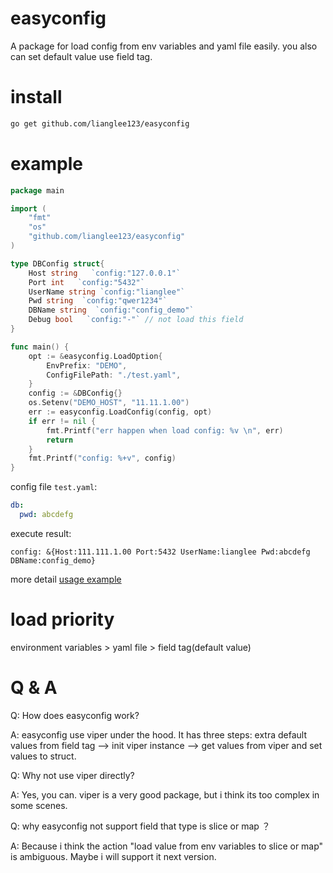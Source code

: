 # easyconfig
A package for load config from env variables and yaml file easily. 
you also can set default value use field tag.
# install
```bash
go get github.com/lianglee123/easyconfig
```

# example
```go
package main

import (
    "fmt"
    "os"
    "github.com/lianglee123/easyconfig"
)

type DBConfig struct{
	Host string   `config:"127.0.0.1"`
	Port int   `config:"5432"`
	UserName string `config:"lianglee"`
	Pwd string  `config:"qwer1234"`
	DBName string  `config:"config_demo"`
	Debug bool   `config:"-"` // not load this field
}

func main() {
	opt := &easyconfig.LoadOption{
		EnvPrefix: "DEMO",
		ConfigFilePath: "./test.yaml",
	}
	config := &DBConfig{}
	os.Setenv("DEMO_HOST", "11.11.1.00")
	err := easyconfig.LoadConfig(config, opt)
	if err != nil {
		fmt.Printf("err happen when load config: %v \n", err)
		return
	}
	fmt.Printf("config: %+v", config)
}
```
config file `test.yaml`:
```yaml
db:
  pwd: abcdefg
```

execute result:
```
config: &{Host:111.111.1.00 Port:5432 UserName:lianglee Pwd:abcdefg DBName:config_demo}
```
more detail [usage example](https://github.com/lianglee123/easyconfig_example/blob/master/main.go)  
# load priority
environment variables > yaml file > field tag(default value)

# Q & A
Q: How does easyconfig work?

A: easyconfig use viper under the hood. It has three steps: extra default values from field tag --> 
init viper instance --> get values from viper and set values to struct.


Q: Why not use viper directly? 

A: Yes, you can. viper is a very good package, but i think its too complex in some scenes.

Q: why easyconfig not support field that type is slice or map ？

A: Because i think the action "load value from env variables to slice or map" is ambiguous. 
Maybe i will support it next version.